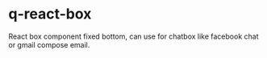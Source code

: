 # q-react-box
React box component fixed bottom, can use for chatbox like facebook chat or gmail compose email.
